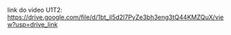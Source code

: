 link do video U1T2: https://drive.google.com/file/d/1bt_il5d2l7PyZe3bh3eng3tQ44KMZQuX/view?usp=drive_link
